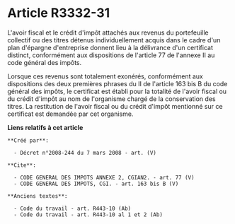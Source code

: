 # Article R3332-31

L'avoir fiscal et le crédit d'impôt attachés aux revenus du portefeuille collectif ou des titres détenus individuellement
acquis dans le cadre d'un plan d'épargne d'entreprise donnent lieu à la délivrance d'un certificat distinct, conformément aux
dispositions de l'article 77 de l'annexe II au code général des impôts. 

Lorsque ces revenus sont totalement exonérés, conformément aux dispositions des deux premières phrases du II de l'article 163
bis B du code général des impôts, le certificat est établi pour la totalité de l'avoir fiscal ou du crédit d'impôt au nom de
l'organisme chargé de la conservation des titres. La restitution de l'avoir fiscal ou du crédit d'impôt mentionné sur ce
certificat est demandée par cet organisme.

**Liens relatifs à cet article**

	**Créé par**:

	  - Décret n°2008-244 du 7 mars 2008 - art. (V)

	**Cite**:

	  - CODE GENERAL DES IMPOTS ANNEXE 2, CGIAN2. - art. 77 (V)
	  - CODE GENERAL DES IMPOTS, CGI. - art. 163 bis B (V)

	**Anciens textes**:

	  - Code du travail - art. R443-10 (Ab)
	  - Code du travail - art. R443-10 al 1 et 2 (Ab)

